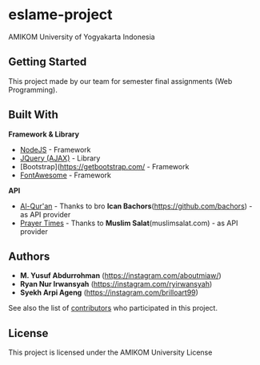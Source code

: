 # eslame-project

AMIKOM University of Yogyakarta Indonesia 

## Getting Started

This project made by our team for semester final assignments (Web Programming).

## Built With
**Framework & Library**
* [NodeJS](https://nodejs.org/) - Framework
* [JQuery (AJAX)](https://jquery.com/) - Library
* [Bootstrap](https://getbootstrap.com/ - Framework
* [FontAwesome](https://fontawesome.com/) - Framework

**API**
* [Al-Qur'an](bit.ly/linkquranapi/) - Thanks to bro **Ican Bachors**(https://github.com/bachors) - as API provider
* [Prayer Times](bit.ly/linkjadwalsholatapi/) - Thanks to **Muslim Salat**(muslimsalat.com) - as API provider

## Authors

* **M. Yusuf Abdurrohman** (https://instagram.com/aboutmiaw/)
* **Ryan Nur Irwansyah** (https://instagram.com/ryirwansyah)
* **Syekh Arpi Ageng** (https://instagram.com/brilloart99)

See also the list of [contributors](https://github.com/haierlab/eslame-project/contributors) who participated in this project.

## License

This project is licensed under the AMIKOM University License 
